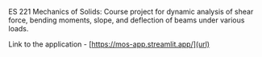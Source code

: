 ES 221 Mechanics of Solids: Course project for dynamic analysis of shear force, bending moments, slope, and deflection of beams under various loads.

Link to the application - [https://mos-app.streamlit.app/](url)
